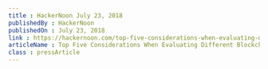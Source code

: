 ```yaml
---
title : HackerNoon July 23, 2018
publishedBy : HackerNoon
publishedOn : July 23, 2018
link : https://hackernoon.com/top-five-considerations-when-evaluating-different-blockchains-486517dda14
articleName : Top Five Considerations When Evaluating Different Blockchains
class : pressArticle
---
```

